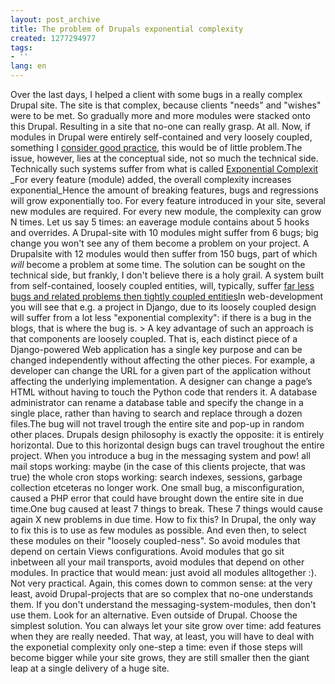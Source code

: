 ```yaml
---
layout: post_archive
title: The problem of Drupals exponential complexity
created: 1277294977
tags:
- ''
lang: en
---
```

Over the last days, I helped a client with some bugs in a really complex Drupal site. The site is that complex, because clients "needs" and "wishes" were to be met. So gradually more and more modules were stacked onto this Drupal. Resulting in a site that no-one can really grasp. At all. Now, if modules in Drupal were entirely self-contained and very loosely coupled, something I [consider good practice](/publications/blogs/2010-06-10-design_principles_for_creating_good_classes_let_you_write_good_drupal_modules), this would be of little problem.The issue, however, lies at the conceptual side, not so much the technical side. Technically such systems suffer from what is called [Exponential Complexit](http://en.wikipedia.org/wiki/Programming_Complexity) _For every feature (module) added, the overall complexity increases exponential_Hence the amount of breaking features, bugs and regressions will grow exponentially too. For every feature introduced in your site, several new modules are required. For every new module, the complexity can grow N times. Let us say 5 times: an eaverage module contains about 5 hooks and overrides. A Drupal-site with 10 modules might suffer from 6 bugs; big change you won't see any of them become a problem on your project. A Drupalsite with 12 modules would then suffer from 150 bugs, part of which _will_ become a problem at some time. The solution can be sought on the technical side, but frankly, I don't believe there is a holy grail. A system built from self-contained, loosely coupled entities, will, typically, suffer [far less bugs and related problems then tightly coupled entities](http://www.cs.umd.edu/projects/SoftEng/ESEG/papers/82.78.pdf)In web-development you will see that e.g. a project in Django, due to its loosely coupled design will suffer from a lot less "exponential complexity": if there is a bug in the blogs, that is where the bug is. > A key advantage of such an approach is that components are loosely coupled. That is, each distinct piece of a Django-powered Web application has a single key purpose and can be changed independently without affecting the other pieces. For example, a developer can change the URL for a given part of the application without affecting the underlying implementation. A designer can change a page’s HTML without having to touch the Python code that renders it. A database administrator can rename a database table and specify the change in a single place, rather than having to search and replace through a dozen files.The bug will not travel trough the entire site and pop-up in random other places. Drupals design philosophy is exactly the opposite: it is entirely horizontal. Due to this horizontal design bugs can travel troughout the entire project. When you introduce a bug in the messaging system and pow! all mail stops working: maybe (in the case of this clients projecte, that was true) the whole cron stops working: search indexes, sessions, garbage collection etceteras no longer work. One small bug, a misconfiguration, caused a PHP error that could have brought down the entire site in due time.One bug caused at least 7 things to break. These 7 things would cause again X new problems in due time. How to fix this? In Drupal, the only way to fix this is to use as few modules as possible. And even then, to select these modules on their "loosely coupled-ness". So avoid modules that depend on certain Views configurations. Avoid modules that go sit inbetween all your mail transports, avoid modules that depend on other modules. In practice that would mean: just avoid all modules alltogether :). Not very practical. Again, this comes down to common sense: at the very least, avoid Drupal-projects that are so complex that no-one understands them. If you don't understand the messaging-system-modules, then don't use them. Look for an alternative. Even outside of Drupal. Choose the simplest solution. You can always let your site grow over time: add features when they are really needed. That way, at least, you will have to deal with the exponetial complexity only one-step a time: even if those steps will become bigger while your site grows, they are still smaller then the giant leap at a single delivery of a huge site.
